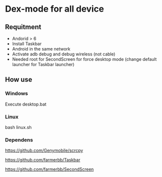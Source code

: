 # Dex-mode for all device

## Requitment
- Andorid > 6
- Install Taskbar
- Android in the same network
- Activate adb debug and debug wireless (not cable)
- Needed root for SecondScreen for force desktop mode (change default launcher for Taskbar launcher)

## How use

### Windows

Execute desktop.bat

### Linux

bash linux.sh

### Dependens
https://github.com/Genymobile/scrcpy

https://github.com/farmerbb/Taskbar

https://github.com/farmerbb/SecondScreen
